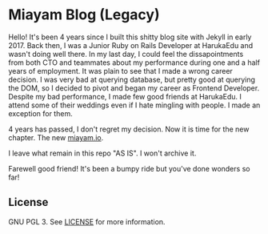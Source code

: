 # Miayam Blog (Legacy)

Hello! It's been 4 years since I built this shitty blog site
with Jekyll in early 2017. Back then, I was a Junior Ruby on Rails Developer at
HarukaEdu and wasn't doing well there. In my last day, I could feel
the dissapointments from both CTO and teammates about my performance
during one and a half years of employment. It was plain to see that
I made a wrong career decision. I was very bad at querying database,
but pretty good at querying the DOM, so I decided to pivot and began
my career as Frontend Developer. Despite my bad performance, I made
few good friends at HarukaEdu. I attend some of their weddings even
if I hate mingling with people. I made an exception for them.

4 years has passed, I don't regret my decision.
Now it is time for the new chapter. The new [miayam.io](https://miayam.io).

I leave what remain in this repo "AS IS". I won't archive it. 

Farewell good friend! It's been a bumpy ride but you've done wonders so far!


## License

GNU PGL 3. See [LICENSE](https://github.com/wemake-services/jekyll-theme-hackcss/blob/3cbe97b71a56a19eba386dd928e125b71e50c71e/LICENSE) for more information.
